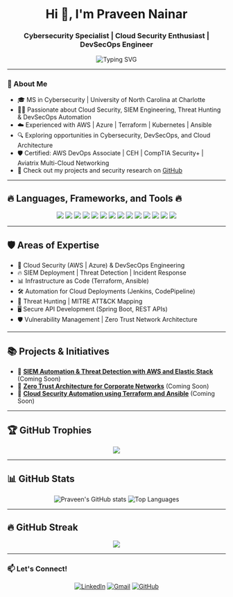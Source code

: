 <h1 align="center">Hi 👋, I'm Praveen Nainar</h1>
<h3 align="center">Cybersecurity Specialist | Cloud Security Enthusiast | DevSecOps Engineer</h3>

<p align="center">
  <img src="https://readme-typing-svg.demolab.com?font=Fira+Code&duration=3000&pause=1000&center=true&vCenter=true&width=435&lines=Cloud+Security+|+DevSecOps+|+Threat+Detection+|+Automation;Always+learning+new+skills+|+Building+secure+cloud+solutions;Let's+connect+&+build+secure+systems+together!" alt="Typing SVG" />
</p>

---

### 🧠 About Me

- 🎓 MS in Cybersecurity | University of North Carolina at Charlotte
- 🧑‍💻 Passionate about Cloud Security, SIEM Engineering, Threat Hunting & DevSecOps Automation
- ☁️ Experienced with AWS | Azure | Terraform | Kubernetes | Ansible
- 🔍 Exploring opportunities in Cybersecurity, DevSecOps, and Cloud Architecture
- 🛡️ Certified: AWS DevOps Associate | CEH | CompTIA Security+ | Aviatrix Multi-Cloud Networking
- 📝 Check out my projects and security research on [GitHub](https://github.com/praveen-nb)

---

## 🔥 Languages, Frameworks, and Tools 🔥

<p align="center">
  <img src="https://img.shields.io/badge/-Python-3776AB?style=flat&logo=python&logoColor=white" />
  <img src="https://img.shields.io/badge/-Java-007396?style=flat&logo=java&logoColor=white" />
  <img src="https://img.shields.io/badge/-SpringBoot-6DB33F?style=flat&logo=spring-boot&logoColor=white" />
  <img src="https://img.shields.io/badge/-AWS-232F3E?style=flat&logo=amazon-aws&logoColor=white" />
  <img src="https://img.shields.io/badge/-Azure-0078D4?style=flat&logo=microsoft-azure&logoColor=white" />
  <img src="https://img.shields.io/badge/-Terraform-623CE4?style=flat&logo=terraform&logoColor=white" />
  <img src="https://img.shields.io/badge/-Kubernetes-326CE5?style=flat&logo=kubernetes&logoColor=white" />
  <img src="https://img.shields.io/badge/-Docker-2496ED?style=flat&logo=docker&logoColor=white" />
  <img src="https://img.shields.io/badge/-Ansible-EE0000?style=flat&logo=ansible&logoColor=white" />
  <img src="https://img.shields.io/badge/-SIEM-003366?style=flat&logo=elastic&logoColor=white" />
  <img src="https://img.shields.io/badge/-ElasticStack-005571?style=flat&logo=elasticsearch&logoColor=white" />
  <img src="https://img.shields.io/badge/-Git-F05032?style=flat&logo=git&logoColor=white" />
  <img src="https://img.shields.io/badge/-Linux-FCC624?style=flat&logo=linux&logoColor=black" />
  <img src="https://img.shields.io/badge/-Networking-00A1E0?style=flat&logo=cisco&logoColor=white" />
</p>

---

## 🛡️ Areas of Expertise

- 🚀 Cloud Security (AWS | Azure) & DevSecOps Engineering
- 🔥 SIEM Deployment | Threat Detection | Incident Response
- 📊 Infrastructure as Code (Terraform, Ansible)
- 🛠️ Automation for Cloud Deployments (Jenkins, CodePipeline)
- 🧠 Threat Hunting | MITRE ATT&CK Mapping
- 🖥️ Secure API Development (Spring Boot, REST APIs)
- 🛡️ Vulnerability Management | Zero Trust Network Architecture

---

## 📚 Projects & Initiatives

- 🔗 **[SIEM Automation & Threat Detection with AWS and Elastic Stack](https://github.com/praveen-nb)** (Coming Soon)
- 🔗 **[Zero Trust Architecture for Corporate Networks](https://github.com/praveen-nb)** (Coming Soon)
- 🔗 **[Cloud Security Automation using Terraform and Ansible](https://github.com/praveen-nb)** (Coming Soon)

---

## 🏆 GitHub Trophies

<p align="center">
  <img src="https://github-profile-trophy.vercel.app/?username=praveen-nb&theme=onedark&no-frame=true&margin-w=15" />
</p>

---

## 📊 GitHub Stats

<p align="center">
  <img src="https://github-readme-stats.vercel.app/api?username=praveen-nb&show_icons=true&theme=onedark" alt="Praveen's GitHub stats" />
  <img src="https://github-readme-stats.vercel.app/api/top-langs/?username=praveen-nb&layout=compact&theme=onedark" alt="Top Languages" />
</p>

---

## 🔥 GitHub Streak

<p align="center">
  <img src="https://github-readme-streak-stats.herokuapp.com/?user=praveen-nb&theme=onedark" />
</p>

---

### 📫 Let's Connect!

<p align="center">
  <a href="https://www.linkedin.com/in/praveen-nainar/" target="blank"><img src="https://img.shields.io/badge/-LinkedIn-blue?style=flat-square&logo=linkedin" alt="LinkedIn"/></a>
  <a href="mailto:praveen.nainar11@gmail.com"><img src="https://img.shields.io/badge/-Gmail-red?style=flat-square&logo=gmail&logoColor=white" alt="Gmail"/></a>
  <a href="https://github.com/praveen-nb"><img src="https://img.shields.io/badge/-GitHub-181717?style=flat-square&logo=github&logoColor=white" alt="GitHub"/></a>
</p>
